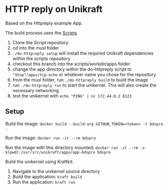 # HTTP reply on Unikraft

Based on the Httpreply example App.

The build process uses the [Scripts](https://github.com/unikraft-upb/scripts)

1. Clone the Script repository
2. cd into the musl folder
3. `./do-httpreply setup` will install the required Unikraft dependencies within the scripts repository
5. checkout this branch into the scripts/workdir/apps folder
4. change the app directory within the do-httpreply script to `"$top"/apps/tcp-echo` or whatever name you chose for the repository
5. from the musl folder, run `./do-httpreply build` to build the image
6. run `./do-httpreply run` to start the unikernel. This will also create the necessary networking
7. test the unikernel with `echo "PING" | nc 172.44.0.2 8123`

## Setup

Build the image: `docker build --build-arg GITHUB_TOKEN=<token> -t bdspro .`

Run the image: `docker run -it --rm bdspro`

Run the image with this directory mounted: `docker run -it --rm -v $(pwd):/usr/src/unikraft/apps/app-bdspro bdspro`

Build the unikernel using Kraftkit:

   1. Navigate to the unikernel source directory
   2. Build the application: `kraft build`
   3. Run the application: `kraft run`
